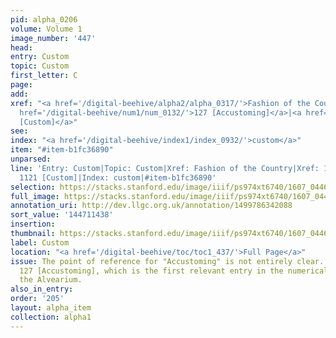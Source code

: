 ```yaml
---
pid: alpha_0206
volume: Volume 1
image_number: '447'
head:
entry: Custom
topic: Custom
first_letter: C
page:
add:
xref: "<a href='/digital-beehive/alpha2/alpha_0317/'>Fashion of the Country</a>|<a
  href='/digital-beehive/num1/num_0132/'>127 [Accustoming]</a>|<a href='/digital-beehive/num5/num_1517/'>1121
  [Custom]</a>"
see:
index: "<a href='/digital-beehive/index1/index_0932/'>custom</a>"
item: "#item-b1fc36890"
unparsed:
line: 'Entry: Custom|Topic: Custom|Xref: Fashion of the Country|Xref: 127 [Accustoming]|Xref:
  1121 [Custom]|Index: custom|#item-b1fc36890'
selection: https://stacks.stanford.edu/image/iiif/ps974xt6740/1607_0446/318,1438,3149,548/full/0/default.jpg
full_image: https://stacks.stanford.edu/image/iiif/ps974xt6740/1607_0446/full/full/0/default.jpg
annotation_uri: http://dev.llgc.org.uk/annotation/1499786342088
sort_value: '144711438'
insertion:
thumbnail: https://stacks.stanford.edu/image/iiif/ps974xt6740/1607_0446/318,1438,600,180/250,/0/default.jpg
label: Custom
location: "<a href='/digital-beehive/toc/toc1_437/'>Full Page</a>"
issue: The point of reference for "Accustoming" is not entirely clear. We linked to
  127 [Accustoming], which is the first relevant entry in the numerical section of
  the Alvearium.
also_in_entry:
order: '205'
layout: alpha_item
collection: alpha1
---
```

